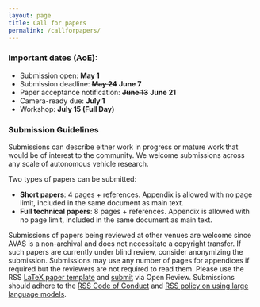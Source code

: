 ```yaml
---
layout: page
title: Call for papers
permalink: /callforpapers/
---
```


### Important dates (AoE):
- Submission open: **May 1**
- Submission deadline: ~~**May 24**~~ **June 7**
- Paper acceptance notification: ~~**June 13**~~ **June 21**
- Camera-ready due: **July 1**
- Workshop: **July 15 (Full Day)**

### Submission Guidelines

Submissions can describe either work in progress or mature work that would be of interest to the community. We welcome submissions across any scale of autonomous vehicle research. 

Two types of papers can be submitted:
- **Short papers**: 4 pages + references. Appendix is allowed with no page limit, included in the same document as main text.
- **Full technical papers**: 8 pages + references. Appendix is allowed with no page limit, included in the same document as main text.

Submissions of papers being reviewed at other venues are welcome since AVAS is a non-archival and does not necessitate a copyright transfer. If such papers are currently under blind review, consider anonymizing the submission. Submissions may use any number of pages for appendices if required but the reviewers are not required to read them. Please use the RSS [LaTeX paper template](https://roboticsconference.org/docs/paper-template-latex.tar.gz) and [submit](https://openreview.net/group?id=roboticsfoundation.org/RSS/2024/Workshop/AVAS) via Open Review. Submissions should adhere to the [RSS Code of Conduct](https://roboticsconference.org/information/authorinfo/) and [RSS policy on using large language models](https://roboticsconference.org/information/authorinfo/). 
